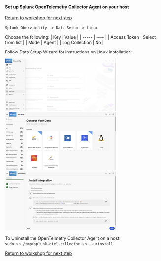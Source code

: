 ####  Set up Splunk OpenTelemetry Collector Agent on your host

[Return to workshop for next step](../README.md)

`Splunk Obervability -> Data Setup -> Linux`  

Choose the following:
| Key | Value |
| ----- | ---- |
| Access Token | Select from list |
| Mode | Agent |
| Log Collection | No |  

Follow Data Setup Wizard for instructions on Linux installation:

<img src="../assets/03-datasetup.png" width="360" />  

<img src="../assets/04-datasetup-linux.png" width="360" />  

<img src="../assets/05-datasetup-linuxinstall.png" width="360" />  

To Uninstall the OpenTelmetry Collector Agent on a host:  
`sudo sh /tmp/splunk-otel-collector.sh --uninstall`  

[Return to workshop for next step](../README.md)